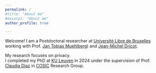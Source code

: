 ```yaml
---
permalink: /
#title: "About me"
#excerpt: "About me"
author_profile: true

---
```


Welcome! I am a Postdoctoral researcher at [Université Libre de Bruxelles](https://www.ulb.be/) working with Prof. [Jan Tobias Muehlberg](https://www.beetzsee.de/)) and  [Jean-Michel Dricot](https://cybersecurity.ulb.ac.be/jean-michel-dricot/). 
<br/>

My research focuses on privacy. <br/>
I completed my PhD at [KU Leuven](https:https://www.kuleuven.be/english/kuleuven) in 2024 under the supervision of Prof. [Claudia Diaz](https://homes.esat.kuleuven.be/~cdiaz/) in [COSIC](https://www.esat.kuleuven.be/cosic/) Research Group.






